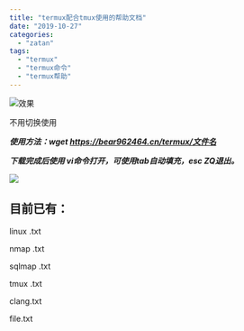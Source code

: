 ```yaml
---
title: "termux配合tmux使用的帮助文档"
date: "2019-10-27"
categories: 
  - "zatan"
tags: 
  - "termux"
  - "termux命令"
  - "termux帮助"
---
```


![效果](images/IMG_20191027_214901-1024x619.jpg)

不用切换使用

**_使用方法：wget https://bear962464.cn/termux/文件名_**

_**下载完成后使用 vi命令打开，可使用tab自动填充，esc ZQ退出。**_

![](images/05018497134.png)

## 目前已有：

linux .txt

nmap .txt

sqlmap .txt

tmux .txt

clang.txt

file.txt
